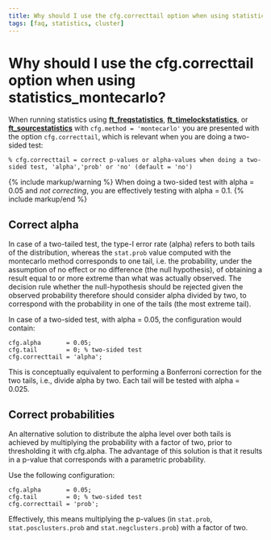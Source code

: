 ```yaml
---
title: Why should I use the cfg.correcttail option when using statistics_montecarlo?
tags: [faq, statistics, cluster]
---
```


# Why should I use the cfg.correcttail option when using statistics_montecarlo?

When running statistics using **[ft_freqstatistics](https://github.com/fieldtrip/fieldtrip/blob/release/ft_freqstatistics.m)**, **[ft_timelockstatistics](https://github.com/fieldtrip/fieldtrip/blob/release/ft_timelockstatistics.m)**, or **[ft_sourcestatistics](https://github.com/fieldtrip/fieldtrip/blob/release/ft_sourcestatistics.m)** with `cfg.method = 'montecarlo'` you are presented with the option `cfg.correcttail`, which is relevant when you are doing a two-sided test:

    % cfg.correcttail = correct p-values or alpha-values when doing a two-sided test, 'alpha','prob' or 'no' (default = 'no')

{% include markup/warning %}
When doing a two-sided test with alpha = 0.05 and *not correcting*, you are effectively testing with alpha = 0.1.
{% include markup/end %}

## Correct alpha

In case of a two-tailed test, the type-I error rate (alpha) refers to both tails
of the distribution, whereas the `stat.prob` value computed with the montecarlo
method corresponds to one tail, i.e. the probability, under the assumption of no
effect or no difference (the null hypothesis), of obtaining a result equal to or
more extreme than what was actually observed. The decision rule whether the
null-hypothesis should be rejected given the observed probability therefore
should consider alpha divided by two, to correspond with the probability in one
of the tails (the most extreme tail).

In case of a two-sided test, with alpha = 0.05, the configuration would contain:

    cfg.alpha       = 0.05;
    cfg.tail        = 0; % two-sided test
    cfg.correcttail = 'alpha';

This is conceptually equivalent to performing a Bonferroni correction for the
two tails, i.e., divide alpha by two. Each tail will be tested with alpha = 0.025.

## Correct probabilities

An alternative solution to distribute the alpha level over both tails is
achieved by multiplying the probability with a factor of two, prior to
thresholding it with cfg.alpha. The advantage of this solution is that
it results in a p-value that corresponds with a parametric probability.

Use the following configuration:

    cfg.alpha       = 0.05;
    cfg.tail        = 0; % two-sided test
    cfg.correcttail = 'prob';

Effectively, this means multiplying the p-values (in `stat.prob`, `stat.posclusters.prob` and `stat.negclusters.prob`) with a factor of two.
